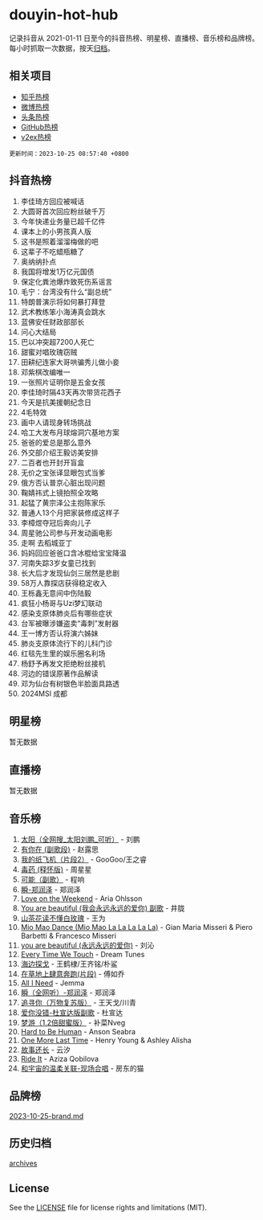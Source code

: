 # douyin-hot-hub

记录抖音从 2021-01-11 日至今的抖音热榜、明星榜、直播榜、音乐榜和品牌榜。每小时抓取一次数据，按天[归档](archives)。

## 相关项目

- [知乎热榜](https://github.com/lonnyzhang423/zhihu-hot-hub)
- [微博热榜](https://github.com/lonnyzhang423/weibo-hot-hub)
- [头条热榜](https://github.com/lonnyzhang423/toutiao-hot-hub)
- [GitHub热榜](https://github.com/lonnyzhang423/github-hot-hub)
- [v2ex热榜](https://github.com/lonnyzhang423/v2ex-hot-hub)


`更新时间：2023-10-25 08:57:40 +0800`

## 抖音热榜

1. 李佳琦方回应被喊话
1. 大圆哥首次回应粉丝破千万
1. 今年快递业务量已超千亿件
1. 课本上的小男孩真人版
1. 这书是照着溜溜梅做的吧
1. 这辈子不吃蜡瓶糖了
1. 奥纳纳扑点
1. 我国将增发1万亿元国债
1. 保定化粪池爆炸致死伤系谣言
1. 毛宁：台湾没有什么“副总统”
1. 特朗普演示将如何暴打拜登
1. 武术教练笨小海涛真会跳水
1. 蓝佛安任财政部部长
1. 问心大结局
1. 巴以冲突超7200人死亡
1. 甜蜜对唱玫瑰窃贼
1. 田耕纪连家大哥哄骗秀儿做小妾
1. 邓紫棋改编唯一
1. 一张照片证明你是五金女孩
1. 李佳琦时隔43天再次带货花西子
1. 今天是抗美援朝纪念日
1. 4毛特效
1. 画中人请现身转场挑战
1. 哈工大发布月球熔洞穴基地方案
1. 爸爸的爱总是那么意外
1. 外交部介绍王毅访美安排
1. 二百者也开封开盲盒
1. 无价之宝张译显眼包式当爹
1. 俄方否认普京心脏出现问题
1. 鞠婧祎式上镜拍照全攻略
1. 起猛了黄宗泽公主抱陈家乐
1. 普通人13个月把家装修成这样子
1. 李樟煜夺冠后奔向儿子
1. 周星驰公司参与开发动画电影
1. 走啊 去稻城亚丁
1. 妈妈回应爸爸口含冰棍给宝宝降温
1. 河南失踪3岁女童已找到
1. 长大后才发现仙剑三居然是悲剧
1. 58万人靠探店获得稳定收入
1. 王栎鑫无意间中伤陆毅
1. 疯狂小杨哥与Uzi梦幻联动
1. 感染支原体肺炎后有哪些症状
1. 台军被曝涉嫌盗卖“毒刺”发射器
1. 王一博方否认将演六姊妹
1. 肺炎支原体流行下的儿科门诊
1. 红毯先生里的娱乐圈名利场
1. 杨舒予再发文拒绝粉丝接机
1. 河边的错误原著作品解读
1. 邓为仙台有树银色半脸面具路透
1. 2024MSI 成都

## 明星榜

暂无数据

## 直播榜

暂无数据

## 音乐榜

1. [太阳（全网搜_太阳刘鹏_可听）](https://sf3-cdn-tos.douyinstatic.com/obj/tos-cn-ve-2774/ogWbyIQnlBFImVbeDocRdCIYtBHlbJXgfZMvgz) - 刘鹏
1. [有你在 (副歌段)](https://sf6-cdn-tos.douyinstatic.com/obj/tos-cn-ve-2774/o8zImmNsI8B0yfAW5FKAB1oBhkMAlIrwsZEi1V) - 赵露思
1. [我的纸飞机（片段2）](https://sf6-cdn-tos.douyinstatic.com/obj/tos-cn-ve-2774/oM2ZrKcg2CD5AeRB2gkeXOFB1IxAGJdZPazYHf) - GooGoo/王之睿
1. [毒药 (释怀版)](https://sf3-cdn-tos.douyinstatic.com/obj/tos-cn-ve-2774/oYILMEAzspdZBIzy4frJNB8ZHPHWAhiwowd4Ad) - 周星星
1. [可能（副歌）](https://sf6-cdn-tos.douyinstatic.com/obj/tos-cn-ve-2774/cde1731888894259b333569393c2fb51) - 程响
1. [瞬-郑润泽](https://sf3-cdn-tos.douyinstatic.com/obj/tos-cn-ve-2774/oYXHIohzvbNAzBhHgyksWpRM4bfkDsBdBDAynw) - 郑润泽
1. [Love on the Weekend](https://sf6-cdn-tos.douyinstatic.com/obj/tos-cn-ve-2774/o4tVQen5ZtBZEMlD1CDIepBC2OigkU1KQkb1vd) - Aria Ohlsson
1. [You are beautiful (我会永远永远的爱你) 副歌](https://sf3-cdn-tos.douyinstatic.com/obj/tos-cn-ve-2774/o4NlnjbBAIAhg5wOCWzJoyMzkIqGxYsR7f3W4Q) - 井胧
1. [山茶花读不懂白玫瑰](https://sf6-cdn-tos.douyinstatic.com/obj/tos-cn-ve-2774/osfn8B7DktrRHEPJgPCfDbw7QDQEkwC16BxZg9) - 王为
1. [Mio Mao Dance (Mio Mao La La La La La)](https://sf6-cdn-tos.douyinstatic.com/obj/tos-cn-ve-2774/owhJZ1sWIABNvU3gOxlwztm0oAfMK58zHXT8GM) - Gian Maria Misseri & Piero Barbetti & Francesco Misseri
1. [you are beautiful (永远永远的爱你)](https://sf6-cdn-tos.douyinstatic.com/obj/tos-cn-ve-2774/7f5e088a940e42b487e76fd10d0ffcfd) - 刘沁
1. [Every Time We Touch](https://sf6-cdn-tos.douyinstatic.com/obj/tos-cn-ve-2774/ogN6lUKQeBBfEVhIOMikG1CcJjugxk1tztZyhP) - Dream Tunes
1. [海边探戈](https://sf6-cdn-tos.douyinstatic.com/obj/tos-cn-ve-2774/os9gE0VQCGqt6VQkZDyBBYvfSDY0QFe3vVmubn) - 王鹤棣/王齐铭/朴鲨
1. [在草地上肆意奔跑(片段)](https://sf3-cdn-tos.douyinstatic.com/obj/tos-cn-ve-2774/8831d494742f45dabdfa8adb8b817259) - 傅如乔
1. [All I Need](https://sf6-cdn-tos.douyinstatic.com/obj/tos-cn-ve-2774/e8b55ca1d1fa4f90a60c22b8ece170ac) - Jemma
1. [瞬（全网听）-郑润泽](https://sf3-cdn-tos.douyinstatic.com/obj/tos-cn-ve-2774/o4Vb9eJZClCZTnRQYy0BRSeHGrDtrkrQgIBvQt) - 郑润泽
1. [追寻你（万物复苏版）](https://sf6-cdn-tos.douyinstatic.com/obj/tos-cn-ve-2774/oYeAZJsbjIDit9APmBg8u6uDUQnHmoCf3gbo74) - 王天戈/川青
1. [爱你没错-杜宣达版副歌](https://sf3-cdn-tos.douyinstatic.com/obj/tos-cn-ve-2774/oUm8ctBZQfZQ4jUNWbseSYV0lZDsWn6LCODgCB) - 杜宣达
1. [梦游（1.2倍甜蜜版）](https://sf3-cdn-tos.douyinstatic.com/obj/tos-cn-ve-2774/o4gyAUm8hwufoEABmwVIiQtHsFuGzAEEWtNMzo) - 补菜Nveg
1. [Hard to Be Human](https://sf6-cdn-tos.douyinstatic.com/obj/tos-cn-ve-2774/oQItaej4rB1rBfnJUbKPlQOgDWvSUWRy814CZl) - Anson Seabra
1. [One More Last Time](https://sf6-cdn-tos.douyinstatic.com/obj/tos-cn-ve-2774/oAzTlo0LUAdCAIhjktsKWcLAEUKmZwGcOoB1fy) - Henry Young & Ashley Alisha
1. [故事还长](https://sf3-cdn-tos.douyinstatic.com/obj/tos-cn-ve-2774/30a26758c8594f0ab81ac675c33ee2c5) - 云汐
1. [Ride It](https://sf6-cdn-tos.douyinstatic.com/obj/tos-cn-ve-2774/oMZDIYec6eQynQyWBQnCM11DZzkgnBPtBpD4bi) - Aziza Qobilova
1. [和宇宙的温柔关联-现场合唱](https://sf6-cdn-tos.douyinstatic.com/obj/tos-cn-ve-2774/o0hONGDYQBgk0e5bqDeQOonVmncA6tC2nBwZLT) - 房东的猫

## 品牌榜

[2023-10-25-brand.md](archives/2023-10-25-brand.md)

## 历史归档

[archives](archives)

## License

See the [LICENSE](LICENSE) file for license rights and limitations (MIT).
